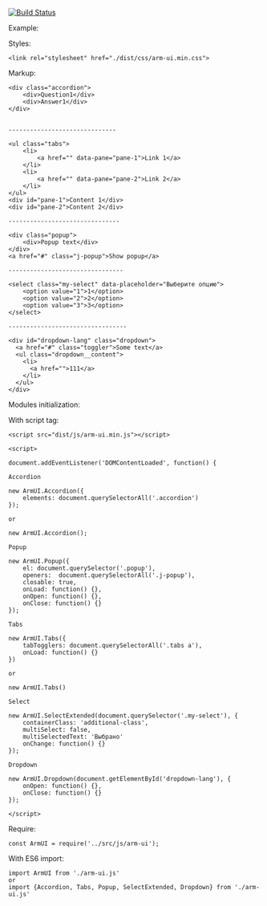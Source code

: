 [![Build Status](https://travis-ci.org/dmitriyakkerman/arm-ui.svg?branch=master)](https://travis-ci.org/dmitriyakkerman/arm-ui)

Example:

Styles:  
    
    <link rel="stylesheet" href="./dist/css/arm-ui.min.css">
    
Markup:

    <div class="accordion">
        <div>Question1</div>
        <div>Answer1</div>
    </div>
      
    
    ------------------------------    
        
    <ul class="tabs">
        <li>
            <a href="" data-pane="pane-1">Link 1</a>
        </li>
        <li>
            <a href="" data-pane="pane-2">Link 2</a>
        </li>
    </ul>
    <div id="pane-1">Content 1</div>
    <div id="pane-2">Content 2</div>   
        
    -------------------------------       
        
    <div class="popup">
        <div>Popup text</div>
    </div>
    <a href="#" class="j-popup">Show popup</a>   
     
    --------------------------------
        
    <select class="my-select" data-placeholder="Выберите опцию">
        <option value="1">1</option>
        <option value="2">2</option>
        <option value="3">3</option>
    </select>
           
    ---------------------------------              
           
    <div id="dropdown-lang" class="dropdown">
      <a href="#" class="toggler">Some text</a>
      <ul class="dropdown__content">
        <li>
          <a href="">111</a>
        </li>
      </ul>
    </div>  
 
Modules initialization:

  With script tag:
    
    <script src="dist/js/arm-ui.min.js"></script>
      
    <script>    
        
    document.addEventListener('DOMContentLoaded', function() {
            
    Accordion   
        
    new ArmUI.Accordion({
        elements: document.querySelectorAll('.accordion')
    });
       
    or
        
    new ArmUI.Accordion();  
     
    Popup
        
    new ArmUI.Popup({
        el: document.querySelector('.popup'),
        openers:  document.querySelectorAll('.j-popup'),
        closable: true,
        onLoad: function() {},
        onOpen: function() {},
        onClose: function() {}
    });
        
    Tabs    
        
    new ArmUI.Tabs({
        tabTogglers: document.querySelectorAll('.tabs a'),
        onLoad: function() {}
    })
        
    or
        
    new ArmUI.Tabs()
       
    Select 
     
    new ArmUI.SelectExtended(document.querySelector('.my-select'), {
        containerClass: 'additional-class',
        multiSelect: false,
        multiSelectedText: 'Выбрано'
        onChange: function() {}
    });   
    
    Dropdown   
    
    new ArmUI.Dropdown(document.getElementById('dropdown-lang'), {
        onOpen: function() {},
        onClose: function() {}
    });
           
    </script>

Require:

    const ArmUI = require('../src/js/arm-ui');
    
With ES6 import:    
    
    import ArmUI from './arm-ui.js'       
    or    
    import {Accordion, Tabs, Popup, SelectExtended, Dropdown} from './arm-ui.js'